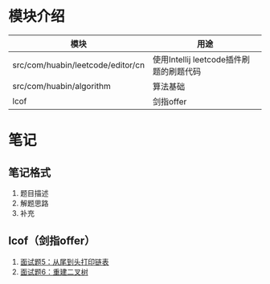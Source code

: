 # 模块介绍
| 模块 | 用途 |
| --- | --- |
| src/com/huabin/leetcode/editor/cn | 使用Intellij leetcode插件刷题的刷题代码 |
| src/com/huabin/algorithm | 算法基础 |
| lcof | 剑指offer |

# 笔记

## 笔记格式
1. 题目描述
2. 解题思路
3. 补充

## lcof（剑指offer）
1. [面试题5：从尾到头打印链表](src/com/huabin/lcof/leetcode/editor/cn/notes/面试题5：从尾到头打印链表.md)
2. [面试题6：重建二叉树](src/com/huabin/lcof/leetcode/editor/cn/notes/面试题6：重建二叉树.md)
